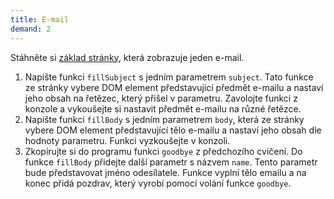 ```yaml
---
title: E-mail
demand: 2
---
```


Stáhněte si [základ stránky](assets/e-mail-zadani.zip), která zobrazuje jeden e-mail.

1. Napište funkci `fillSubject` s jedním parametrem `subject`. Tato funkce ze stránky vybere DOM element představující předmět e-mailu a nastaví jeho obsah na řetězec, který přišel v parametru. Zavolojte funkci z konzole a vykoušejte si nastavit předmět e-mailu na různé řetězce.
1. Napište funkci `fillBody` s jedním parametrem `body`, která ze stránky vybere DOM element představující tělo e-mailu a nastaví jeho obsah dle hodnoty parametru. Funkci vyzkoušejte v konzoli.
1. Zkopírujte si do programu funkci `goodbye` z předchozího cvičení. Do funkce `fillBody` přidejte další parametr s názvem `name`. Tento parametr bude představovat jméno odesílatele. Funkce vyplní tělo emailu a na konec přidá pozdrav, který vyrobí pomocí volání funkce `goodbye`.
